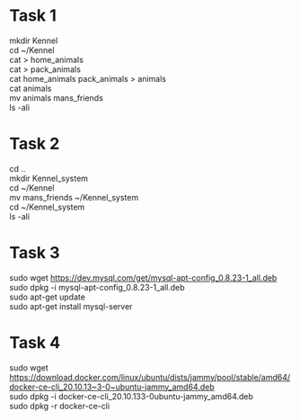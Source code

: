 **Task 1**
=
mkdir Kennel\
cd ~/Kennel\
cat > home_animals\
cat > pack_animals\
cat home_animals pack_animals > animals\
cat animals\
mv animals mans_friends\
ls -ali

**Task 2**
=
cd ..\
mkdir Kennel_system\
cd ~/Kennel\
mv mans_friends ~/Kennel_system\
cd ~/Kennel_system\
ls -ali

**Task 3**
=
sudo wget <https://dev.mysql.com/get/mysql-apt-config_0.8.23-1_all.deb>\
sudo dpkg -i mysql-apt-config_0.8.23-1_all.deb\
sudo apt-get update\
sudo apt-get install mysql-server

**Task 4**
=
sudo wget <https://download.docker.com/linux/ubuntu/dists/jammy/pool/stable/amd64/docker-ce-cli_20.10.13~3-0~ubuntu-jammy_amd64.deb>\
sudo dpkg -i docker-ce-cli_20.10.133-0ubuntu-jammy_amd64.deb\
sudo dpkg -r docker-ce-cli